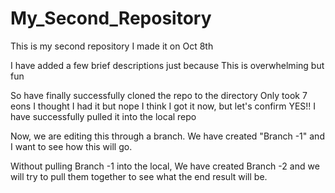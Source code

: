 # My_Second_Repository

This is my second repository
I made it on Oct 8th

I have added a few brief descriptions just because
This is overwhelming but fun 

So have finally successfully cloned the repo to the directory 
Only took 7 eons
I thought I had it but nope
I think I got it now, but let's confirm
YES!! I have successfully pulled it into the local repo


Now, we are editing this through a branch. We have created "Branch -1" and I want to see how this will go.

Without pulling Branch -1 into the local, We have created Branch -2 and we will try to pull them together to see what the end result will be.
